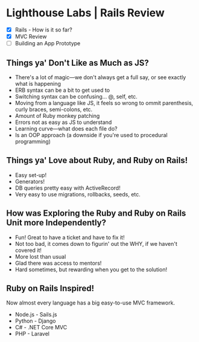 # Lighthouse Labs | Rails Review

* [X] Rails - How is it so far?
* [X] MVC Review
* [ ] Building an App Prototype

## Things ya' Don't Like as Much as JS?

* There's a lot of magic—we don't always get a full say, or see exactly what is happening
* ERB syntax can be a bit to get used to
* Switching syntax can be confusing... @, self, etc.
* Moving from a language like JS, it feels so wrong to ommit parenthesis, curly braces, semi-colons, etc.
* Amount of Ruby monkey patching
* Errors not as easy as JS to understand
* Learning curve—what does each file do?
* Is an OOP approach (a downside if you're used to procedural programming)

## Things ya' Love about Ruby, and Ruby on Rails!

* Easy set-up!
* Generators!
* DB queries pretty easy with ActiveRecord!
* Very easy to use migrations, rollbacks, seeds, etc.

## How was Exploring the Ruby and Ruby on Rails Unit more Independently?

* Fun! Great to have a ticket and have to fix it!
* Not too bad, it comes down to figurin' out the WHY, if we haven't covered it!
* More lost than usual
* Glad there was access to mentors!
* Hard sometimes, but rewarding when you get to the solution!

## Ruby on Rails Inspired!

Now almost every language has a big easy-to-use MVC framework.

* Node.js - Sails.js
* Python - Django
* C# - .NET Core MVC
* PHP - Laravel
